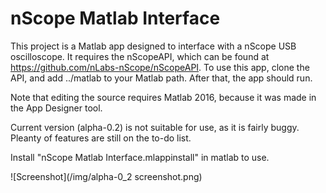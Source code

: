 # nScope Matlab Interface

This project is a Matlab app designed to interface with a nScope USB oscilloscope.
It requires the nScopeAPI, which can be found at https://github.com/nLabs-nScope/nScopeAPI.
To use this app, clone the API, and add ../matlab to your Matlab path. After that, the app
should run.

Note that editing the source requires Matlab 2016, because it was made in the App Designer
tool.

Current version (alpha-0.2) is not suitable for use, as it is fairly buggy.
Pleanty of features are still on the to-do list.

Install "nScope Matlab Interface.mlappinstall" in matlab to use.

![Screenshot](/img/alpha-0_2 screenshot.png)
